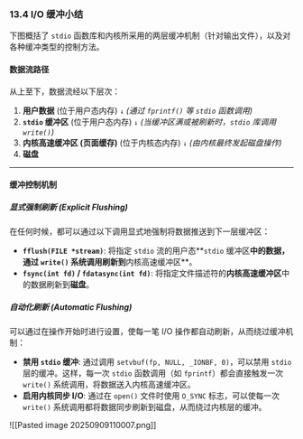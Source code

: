 ### **13.4 I/O 缓冲小结**

下图概括了 `stdio` 函数库和内核所采用的两层缓冲机制（针对输出文件），以及对各种缓冲类型的控制方法。

#### **数据流路径**

从上至下，数据流经以下层次：
1.  **用户数据** (位于用户态内存)
    `↓` *(通过 `fprintf()` 等 `stdio` 函数调用)*
2.  **`stdio` 缓冲区** (位于用户态内存)
    `↓` *(当缓冲区满或被刷新时，`stdio` 库调用 `write()`)*
3.  **内核高速缓冲区 (页面缓存)** (位于内核态内存)
    `↓` *(由内核最终发起磁盘操作)*
4.  **磁盘**

---

#### **缓冲控制机制**

##### **显式强制刷新 (Explicit Flushing)**

在任何时候，都可以通过以下调用显式地强制将数据推送到下一层缓冲区：
* **`fflush(FILE *stream)`**: 将指定 `stdio` 流的用户态**`stdio` 缓冲区**中的数据，通过 `write()` 系统调用刷新到**内核高速缓冲区**。
* **`fsync(int fd)` / `fdatasync(int fd)`**: 将指定文件描述符的**内核高速缓冲区**中的数据刷新到**磁盘**。

##### **自动化刷新 (Automatic Flushing)**

可以通过在操作开始时进行设置，使每一笔 I/O 操作都自动刷新，从而绕过缓冲机制：
* **禁用 `stdio` 缓冲**: 通过调用 `setvbuf(fp, NULL, _IONBF, 0)`，可以禁用 `stdio` 层的缓冲。这样，每一次 `stdio` 函数调用（如 `fprintf`）都会直接触发一次 `write()` 系统调用，将数据送入内核高速缓冲区。
* **启用内核同步 I/O**: 通过在 `open()` 文件时使用 `O_SYNC` 标志，可以使每一次 `write()` 系统调用都将数据同步刷新到磁盘，从而绕过内核层的缓冲。

![[Pasted image 20250909110007.png]]